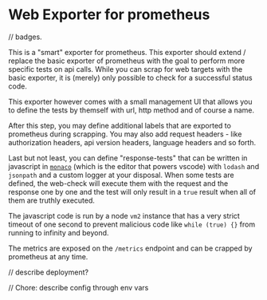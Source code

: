 # Web Exporter for prometheus

// badges.

This is a "smart" exporter for prometheus. This exporter should extend / replace the
basic exporter of prometheus with the goal to perform more specific tests on api
calls. While you can scrap for web targets with the basic exporter, it is (merely) only
possible to check for a successful status code.

This exporter however comes with a small management UI that allows you to define the
tests by themself with url, http method and of course a name.

After this step, you may define additional labels that are exported to prometheus during
scrapping. You may also add request headers - like authorization headers, api version
headers, language headers and so forth.

Last but not least, you can define "response-tests" that can be written in javascript
in [`monaco`](https://microsoft.github.io/monaco-editor/) (which is the editor that powers vscode)
with `lodash` and `jsonpath` and a custom logger at your disposal. When some tests are defined,
the web-check will execute them with the request and the response one by one and the test will
only result in a `true` result when all of them are truthly executed.

The javascript code is run by a node `vm2` instance that has a very strict timeout of one
second to prevent malicious code like `while (true) {}` from running to infinity and beyond.

The metrics are exposed on the `/metrics` endpoint and can be crapped by prometheus at any time.

// describe deployment?

// Chore: describe config through env vars
